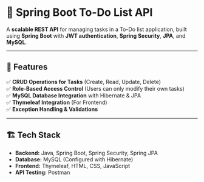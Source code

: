 # 📝 Spring Boot To-Do List API

A **scalable REST API** for managing tasks in a To-Do list application, built using **Spring Boot** with **JWT authentication**, **Spring Security**, **JPA**, and **MySQL**.

---

## 🚀 Features 
✅ **CRUD Operations for Tasks** (Create, Read, Update, Delete)  
✅ **Role-Based Access Control** (Users can only modify their own tasks)  
✅ **MySQL Database Integration** with Hibernate & JPA  
✅ **Thymeleaf Integration** (For Frontend)  
✅ **Exception Handling & Validations**  

---

## 🏗️ Tech Stack
- **Backend:** Java, Spring Boot, Spring Security, Spring JPA  
- **Database:** MySQL (Configured with Hibernate)  
- **Frontend:** Thymeleaf, HTML, CSS, JavaScript  
- **API Testing:** Postman  
